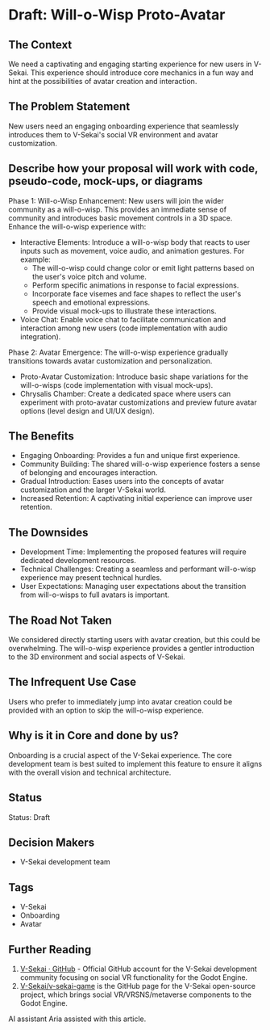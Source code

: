 # Draft: Will-o-Wisp Proto-Avatar

## The Context

We need a captivating and engaging starting experience for new users in V-Sekai. This experience should introduce core mechanics in a fun way and hint at the possibilities of avatar creation and interaction.

## The Problem Statement

New users need an engaging onboarding experience that seamlessly introduces them to V-Sekai's social VR environment and avatar customization.

## Describe how your proposal will work with code, pseudo-code, mock-ups, or diagrams

Phase 1: Will-o-Wisp Enhancement: New users will join the wider community as a will-o-wisp. This provides an immediate sense of community and introduces basic movement controls in a 3D space. Enhance the will-o-wisp experience with:

- Interactive Elements: Introduce a will-o-wisp body that reacts to user inputs such as movement, voice audio, and animation gestures. For example:
  - The will-o-wisp could change color or emit light patterns based on the user's voice pitch and volume.
  - Perform specific animations in response to facial expressions.
  - Incorporate face visemes and face shapes to reflect the user's speech and emotional expressions.
  - Provide visual mock-ups to illustrate these interactions.
- Voice Chat: Enable voice chat to facilitate communication and interaction among new users (code implementation with audio integration).

Phase 2: Avatar Emergence: The will-o-wisp experience gradually transitions towards avatar customization and personalization.

- Proto-Avatar Customization: Introduce basic shape variations for the will-o-wisps (code implementation with visual mock-ups).
- Chrysalis Chamber: Create a dedicated space where users can experiment with proto-avatar customizations and preview future avatar options (level design and UI/UX design).

## The Benefits

- Engaging Onboarding: Provides a fun and unique first experience.
- Community Building: The shared will-o-wisp experience fosters a sense of belonging and encourages interaction.
- Gradual Introduction: Eases users into the concepts of avatar customization and the larger V-Sekai world.
- Increased Retention: A captivating initial experience can improve user retention.

## The Downsides

- Development Time: Implementing the proposed features will require dedicated development resources.
- Technical Challenges: Creating a seamless and performant will-o-wisp experience may present technical hurdles.
- User Expectations: Managing user expectations about the transition from will-o-wisps to full avatars is important.

## The Road Not Taken

We considered directly starting users with avatar creation, but this could be overwhelming. The will-o-wisp experience provides a gentler introduction to the 3D environment and social aspects of V-Sekai.

## The Infrequent Use Case

Users who prefer to immediately jump into avatar creation could be provided with an option to skip the will-o-wisp experience.

## Why is it in Core and done by us?

Onboarding is a crucial aspect of the V-Sekai experience. The core development team is best suited to implement this feature to ensure it aligns with the overall vision and technical architecture.

## Status

Status: Draft

## Decision Makers

- V-Sekai development team

## Tags

- V-Sekai
- Onboarding
- Avatar

## Further Reading

1. [V-Sekai · GitHub](https://github.com/v-sekai) - Official GitHub account for the V-Sekai development community focusing on social VR functionality for the Godot Engine.
2. [V-Sekai/v-sekai-game](https://github.com/v-sekai/v-sekai-game) is the GitHub page for the V-Sekai open-source project, which brings social VR/VRSNS/metaverse components to the Godot Engine.

AI assistant Aria assisted with this article.
